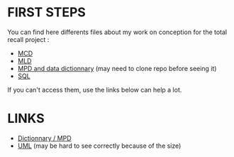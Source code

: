 # FIRST STEPS

You can find here differents files about my work on conception for the total recall project : 
- [MCD](./MCD.png)
- [MLD](./MLD.png)
- [MPD and data dictionnary](./MPD_dictionnary.html) (may need to clone repo before seeing it)
- [SQL](./db.sql)

If you can't access them, use the links below can help a lot.

# LINKS

- [Dictionnary / MPD](https://docs.google.com/spreadsheets/d/1P7VuC5tU57I0yT8wnqwRSdMj5GCcc4rt_mBVD0b08hg/edit?usp=sharing)
- [UML](https://drive.google.com/file/d/1ltGjXupSwFz5HJiRpev0LIibiMEKLNyt/view?usp=sharing) (may be hard to see correctly because of the size)
